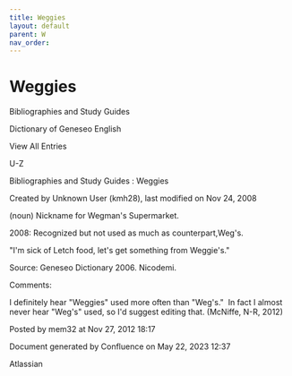```yaml
---
title: Weggies
layout: default
parent: W
nav_order:
---
```


# Weggies

Bibliographies and Study Guides

Dictionary of Geneseo English

View All Entries

U-Z

Bibliographies and Study Guides : Weggies

Created by  Unknown User (kmh28), last modified on Nov 24, 2008

(noun) Nickname for Wegman's Supermarket.

2008: Recognized but not used as much as counterpart,Weg's.

&quot;I'm sick of Letch food, let's get something from Weggie's.&quot;

Source: Geneseo Dictionary 2006. Nicodemi. 

Comments:

I definitely hear &quot;Weggies&quot; used more often than &quot;Weg's.&quot;  In fact I almost never hear &quot;Weg's&quot; used, so I'd suggest editing that. (McNiffe, N-R, 2012)

Posted by mem32 at Nov 27, 2012 18:17

Document generated by Confluence on May 22, 2023 12:37

Atlassian
